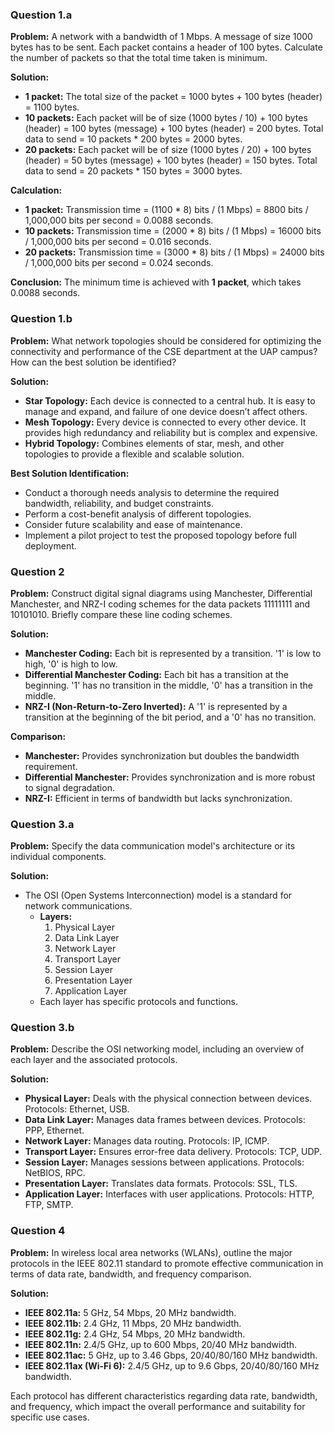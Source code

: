 

### Question 1.a
**Problem:** A network with a bandwidth of 1 Mbps. A message of size 1000 bytes has to be sent. Each packet contains a header of 100 bytes. Calculate the number of packets so that the total time taken is minimum.

**Solution:**
- **1 packet:** The total size of the packet = 1000 bytes + 100 bytes (header) = 1100 bytes.
- **10 packets:** Each packet will be of size (1000 bytes / 10) + 100 bytes (header) = 100 bytes (message) + 100 bytes (header) = 200 bytes. Total data to send = 10 packets * 200 bytes = 2000 bytes.
- **20 packets:** Each packet will be of size (1000 bytes / 20) + 100 bytes (header) = 50 bytes (message) + 100 bytes (header) = 150 bytes. Total data to send = 20 packets * 150 bytes = 3000 bytes.

**Calculation:**
- **1 packet:** Transmission time = (1100 * 8) bits / (1 Mbps) = 8800 bits / 1,000,000 bits per second = 0.0088 seconds.
- **10 packets:** Transmission time = (2000 * 8) bits / (1 Mbps) = 16000 bits / 1,000,000 bits per second = 0.016 seconds.
- **20 packets:** Transmission time = (3000 * 8) bits / (1 Mbps) = 24000 bits / 1,000,000 bits per second = 0.024 seconds.

**Conclusion:** The minimum time is achieved with **1 packet**, which takes 0.0088 seconds.

### Question 1.b
**Problem:** What network topologies should be considered for optimizing the connectivity and performance of the CSE department at the UAP campus? How can the best solution be identified?

**Solution:**
- **Star Topology:** Each device is connected to a central hub. It is easy to manage and expand, and failure of one device doesn’t affect others.
- **Mesh Topology:** Every device is connected to every other device. It provides high redundancy and reliability but is complex and expensive.
- **Hybrid Topology:** Combines elements of star, mesh, and other topologies to provide a flexible and scalable solution.

**Best Solution Identification:**
- Conduct a thorough needs analysis to determine the required bandwidth, reliability, and budget constraints.
- Perform a cost-benefit analysis of different topologies.
- Consider future scalability and ease of maintenance.
- Implement a pilot project to test the proposed topology before full deployment.

### Question 2
**Problem:** Construct digital signal diagrams using Manchester, Differential Manchester, and NRZ-I coding schemes for the data packets 11111111 and 10101010. Briefly compare these line coding schemes.

**Solution:**
- **Manchester Coding:** Each bit is represented by a transition. '1' is low to high, '0' is high to low.
- **Differential Manchester Coding:** Each bit has a transition at the beginning. '1' has no transition in the middle, '0' has a transition in the middle.
- **NRZ-I (Non-Return-to-Zero Inverted):** A '1' is represented by a transition at the beginning of the bit period, and a '0' has no transition.

**Comparison:**
- **Manchester:** Provides synchronization but doubles the bandwidth requirement.
- **Differential Manchester:** Provides synchronization and is more robust to signal degradation.
- **NRZ-I:** Efficient in terms of bandwidth but lacks synchronization.

### Question 3.a
**Problem:** Specify the data communication model's architecture or its individual components.

**Solution:**
- The OSI (Open Systems Interconnection) model is a standard for network communications.
  - **Layers:**
    1. Physical Layer
    2. Data Link Layer
    3. Network Layer
    4. Transport Layer
    5. Session Layer
    6. Presentation Layer
    7. Application Layer
  - Each layer has specific protocols and functions.

### Question 3.b
**Problem:** Describe the OSI networking model, including an overview of each layer and the associated protocols.

**Solution:**
- **Physical Layer:** Deals with the physical connection between devices. Protocols: Ethernet, USB.
- **Data Link Layer:** Manages data frames between devices. Protocols: PPP, Ethernet.
- **Network Layer:** Manages data routing. Protocols: IP, ICMP.
- **Transport Layer:** Ensures error-free data delivery. Protocols: TCP, UDP.
- **Session Layer:** Manages sessions between applications. Protocols: NetBIOS, RPC.
- **Presentation Layer:** Translates data formats. Protocols: SSL, TLS.
- **Application Layer:** Interfaces with user applications. Protocols: HTTP, FTP, SMTP.

### Question 4
**Problem:** In wireless local area networks (WLANs), outline the major protocols in the IEEE 802.11 standard to promote effective communication in terms of data rate, bandwidth, and frequency comparison.

**Solution:**
- **IEEE 802.11a:** 5 GHz, 54 Mbps, 20 MHz bandwidth.
- **IEEE 802.11b:** 2.4 GHz, 11 Mbps, 20 MHz bandwidth.
- **IEEE 802.11g:** 2.4 GHz, 54 Mbps, 20 MHz bandwidth.
- **IEEE 802.11n:** 2.4/5 GHz, up to 600 Mbps, 20/40 MHz bandwidth.
- **IEEE 802.11ac:** 5 GHz, up to 3.46 Gbps, 20/40/80/160 MHz bandwidth.
- **IEEE 802.11ax (Wi-Fi 6):** 2.4/5 GHz, up to 9.6 Gbps, 20/40/80/160 MHz bandwidth.

Each protocol has different characteristics regarding data rate, bandwidth, and frequency, which impact the overall performance and suitability for specific use cases.
